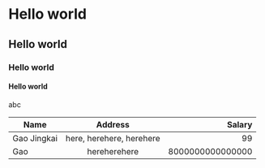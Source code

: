 # Hello world
## Hello world
### Hello world
#### Hello world

abc

| Name | Address | Salary |
| ----- | :-----: | -----: |
| Gao Jingkai | here, herehere, herehere | 99 |
| Gao | hereherehere | 8000000000000000 |
